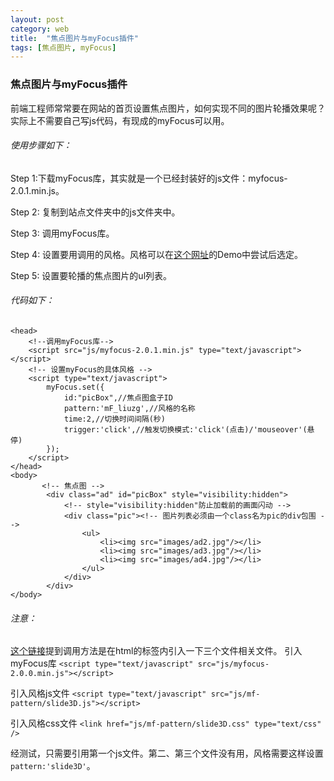 ```yaml
---
layout: post
category: web
title:  "焦点图片与myFocus插件"
tags: [焦点图片, myFocus]
---
```


### 焦点图片与myFocus插件

前端工程师常常要在网站的首页设置焦点图片，如何实现不同的图片轮播效果呢？实际上不需要自己写js代码，有现成的myFocus可以用。

###### 使用步骤如下：
Step 1:下载myFocus库，其实就是一个已经封装好的js文件：myfocus-2.0.1.min.js。

Step 2: 复制到站点文件夹中的js文件夹中。

Step 3: 调用myFocus库。

Step 4: 设置要用调用的风格。风格可以在[这个网址](http://demo.jb51.net/js/myfocus/demo.html)的Demo中尝试后选定。

Step 5: 设置要轮播的焦点图片的ul列表。


###### 代码如下：
    <head>
        <!--调用myFocus库--> 
        <script src="js/myfocus-2.0.1.min.js" type="text/javascript"></script> 
        <!-- 设置myFocus的具体风格 -->
        <script type="text/javascript">
            myFocus.set({
                id:"picBox",//焦点图盒子ID
                pattern:'mF_liuzg',//风格的名称
                time:2,//切换时间间隔(秒)
                trigger:'click',//触发切换模式:'click'(点击)/'mouseover'(悬停)
            });
        </script>
    </head>
    <body>
           <!-- 焦点图 -->
            <div class="ad" id="picBox" style="visibility:hidden">
				<!-- style="visibility:hidden"防止加载前的画面闪动 -->
                <div class="pic"><!-- 图片列表必须由一个class名为pic的div包围 -->
                    <ul>
                        <li><img src="images/ad2.jpg"/></li>
                        <li><img src="images/ad3.jpg"/></li>
                        <li><img src="images/ad4.jpg"/></li>
                    </ul>
                </div>
            </div>
    </body>


###### 注意：
[这个链接](http://demo.jb51.net/js/myfocus/tutorials.html)提到调用方法是在html的标签内引入一下三个文件相关文件。
引入myFocus库
`<script type="text/javascript" src="js/myfocus-2.0.0.min.js"></script>`

引入风格js文件
`<script type="text/javascript" src="js/mf-pattern/slide3D.js"></script>`

引入风格css文件
`<link href="js/mf-pattern/slide3D.css" type="text/css" />`

经测试，只需要引用第一个js文件。第二、第三个文件没有用，风格需要这样设置`pattern:'slide3D'`。